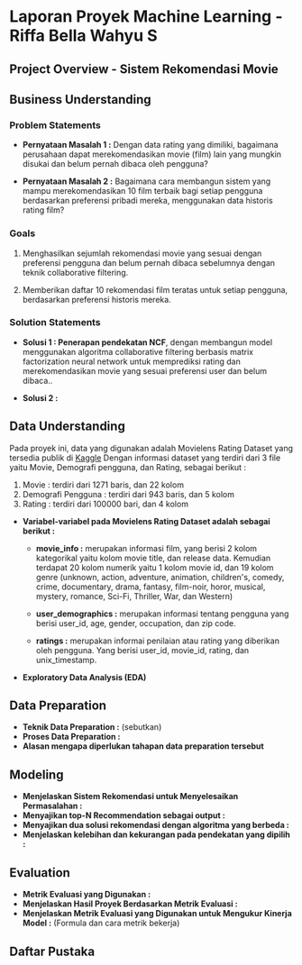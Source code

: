 # Laporan Proyek Machine Learning - Riffa Bella Wahyu S

## Project Overview - Sistem Rekomendasi Movie

## Business Understanding

### Problem Statements
- **Pernyataan Masalah 1 :** Dengan data rating yang dimiliki, bagaimana perusahaan dapat merekomendasikan movie (film) lain yang mungkin disukai dan belum pernah dibaca oleh pengguna?

- **Pernyataan Masalah 2 :** Bagaimana cara membangun sistem yang mampu merekomendasikan 10 film terbaik bagi setiap pengguna berdasarkan preferensi pribadi mereka, menggunakan data historis rating film?

### Goals
1. Menghasilkan sejumlah rekomendasi movie yang sesuai dengan preferensi pengguna dan belum pernah dibaca sebelumnya dengan teknik collaborative filtering. 
   
2. Memberikan daftar 10 rekomendasi film teratas untuk setiap pengguna, berdasarkan preferensi historis mereka.
   
### Solution Statements
- **Solusi 1 : Penerapan pendekatan NCF**, dengan membangun model menggunakan algoritma collaborative filtering berbasis matrix factorization neural network untuk memprediksi rating dan merekomendasikan movie yang sesuai preferensi user dan belum dibaca.. 

- **Solusi 2 :**

## Data Understanding
Pada proyek ini, data yang digunakan adalah Movielens Rating Dataset yang tersedia publik di [Kaggle](https://www.kaggle.com/datasets/mukeshmanral/movielens-rating-dataset?)  Dengan informasi dataset yang terdiri dari 3 file yaitu Movie, Demografi pengguna, dan Rating, sebagai berikut :
1. Movie : terdiri dari 1271 baris, dan 22 kolom
2. Demografi Pengguna : terdiri dari 943 baris, dan 5 kolom
3. Rating : terdiri dari 100000 bari, dan 4 kolom

- **Variabel-variabel pada Movielens Rating Dataset adalah sebagai berikut :**
  - **movie_info :** merupakan informasi film, yang berisi 2 kolom kategorikal yaitu kolom movie title, dan release data. Kemudian terdapat 20 kolom numerik yaitu 1 kolom movie id, dan 19 kolom genre (unknown, action, adventure, animation, children's, comedy, crime, documentary, drama, fantasy, film-noir, horor, musical, mystery, romance, Sci-Fi, Thriller, War, dan Western)

  - **user_demographics :** merupakan informasi tentang pengguna yang berisi user_id, age, gender, occupation, dan zip code.

  - **ratings :** merupakan informai penilaian atau rating yang diberikan oleh pengguna. Yang berisi user_id, movie_id, rating, dan unix_timestamp.
    
- **Exploratory Data Analysis (EDA)**

## Data Preparation
- **Teknik Data Preparation :** (sebutkan)
- **Proses Data Preparation :**
- **Alasan mengapa diperlukan tahapan data preparation tersebut**

## Modeling
- **Menjelaskan Sistem Rekomendasi untuk Menyelesaikan Permasalahan :**
- **Menyajikan top-N Recommendation sebagai output :**
- **Menyajikan dua solusi rekomendasi dengan algoritma yang berbeda :**
- **Menjelaskan kelebihan dan kekurangan pada pendekatan yang dipilih :**

## Evaluation
- **Metrik Evaluasi yang Digunakan :**
- **Menjelaskan Hasil Proyek Berdasarkan Metrik Evaluasi :**
- **Menjelaskan Metrik Evaluasi yang Digunakan untuk Mengukur Kinerja Model :** (Formula dan cara metrik bekerja)

## Daftar Pustaka
